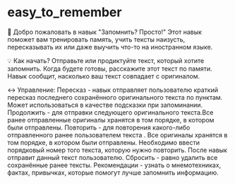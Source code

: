 # easy_to_remember

👋 Добро пожаловать в навык "Запомнить? Просто!"
Этот навык поможет вам тренировать память, учить тексты наизусть, пересказывать их или даже выучить что-то на иностранном языке.

💡 Как начать?
Отправьте или продиктуйте текст, который хотите запомнить.
Когда будете готовы, расскажите этот текст по памяти.
Навык сообщит, насколько ваш текст совпадает с оригиналом.

↔️ Управление:
Пересказ - навык отправляет пользователю краткий пересказ последнего сохранённого оригинального текста по пунктам. Может использоваться в качестве подсказки при запоминании.
Продолжить - для отправки следующего оригинального текста.Все ранее отправленные оригиналы хранятся в том порядке, в котором были отправлены.
Повторить - для повторения какого-либо отправленного ранее пользователем текста . Все оригиналы хранятся в том порядке, в котором были отправлены. Необходимо ввести порядковый номер того текста, которую нужно повторить. После навык отправит данный текст пользователю.
Сбросить - равно удалить все сохранённые ранее тексты.
Рекомендации - узнать о мнемотехниках, фактах, привычках, которые помогут лучше запомнить информацию.

